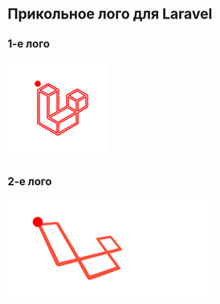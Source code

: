 # Прикольное лого для Laravel

## 1-е лого
<img src="./laravel-logo.svg">

## 2-е лого
<img src="./laravel-logo2.svg">
